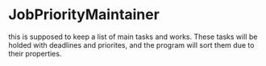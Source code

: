 # JobPriorityMaintainer
this is supposed to keep a list of main tasks and works. These tasks will be holded with deadlines and priorites,
and the program will sort them due to their properties.
